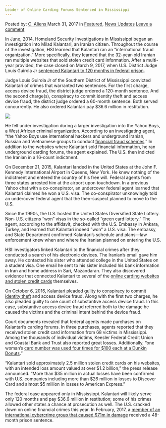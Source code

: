 ```yaml
---
Leader of Online Carding Forums Sentenced in Mississippi
---
```

<article class="post-listing post-18897 post type-post status-publish format-standard has-post-thumbnail hentry 
category-news-updates tag-carding tag-forums tag-leader tag-mississippi tag-online tag-sentenced">
<div class="post-inner">
<span>Posted by: <a href="https://www.deepdotweb.com/author/caliens/" title="">C. Aliens </a></span>
<span>March 31, 2017</span>
<span>in <a href="https://www.deepdotweb.com/category/deepdot-news/" rel="category tag">Featured</a>, <a href="https://www.deepdotweb.com/category/news-updates/" rel="category tag">News Updates</a></span>
<span><a href="https://www.deepdotweb.com/2017/03/31/leader-online-carding-forums-sentenced-mississippi/#respond">Leave a comment</a></span>


<p>In June, 2014, Homeland Security Investigations in Mississippi began an investigation into Milad Kalantari, an Iranian citizen. Throughout the course of the investigation, HSI learned that Kalantari ran an “international fraud organization.” More specifically, they learned that the 32-year-old Iranian ran multiple websites that sold stolen credit card information. After a multi-year provided, the case closed on March 9, 2017, when U.S. District Judge Louis Guirola Jr <a href="https://www.justice.gov/opa/pr/iranian-member-international-cybercrime-conspiracy-sentenced-10-years-prison-selling-stolen">sentenced Kalantari to 120 months in federal prison</a>.</p>
<p>Judge Louis Guirola Jr of the Southern District of Mississippi convicted Kalantari of crimes that warranted two sentences. For the first charge, access device fraud, the district judge ordered a 120-month sentence. And the second charge(s), conspiracy to commit identity theft and access device fraud, the district judge ordered a 60-month sentence. Both served concurrently. He also ordered Kalantari pay $36.6 million in restitution.</p>
<p><img class="wp-image-18906 aligncenter" src="https://www.deepdotweb.com/wp-content/uploads/2017/03/word-image-23.jpeg" srcset="https://www.deepdotweb.com/wp-content/uploads/2017/03/word-image-23.jpeg 640w, https://www.deepdotweb.com/wp-content/uploads/2017/03/word-image-23-275x300.jpeg 275w" sizes="(max-width: 640px) 100vw, 640px"/></p>
<p>He fell under investigation during a larger investigation into the Yahoo Boys, a West African criminal organization. According to an investigating agent, “the Yahoo Boys use international hackers and underground Iranian, Russian and Vietnamese groups to conduct <a href="https://www.deepdotweb.com/tag/fraud/">financial fraud schemes</a>.” In addition to the websites where Kalantari sold financial information, he ran underground carding forums, the agent explained. The U.S. then indicted the Iranian in a 16-count indictment.</p>
<p>On December 21, 2015, Kalantari landed in the United States at the John F. Kennedy International Airport in Queens, New York. He knew nothing of the indictment and entered the country of his free will. Federal agents from three states arrested him at the airport upon touchdown. In a previous Yahoo chat with a co-conspirator, an undercover federal agent learned that Kalantari claimed he won a U.S. visa. The co-conspirator unknowingly told an undercover federal agent that the then-suspect planned to move to the U.S.</p>
<p>Since the 1990s, the U.S. hosted the United States Diversified State Lottery. Non-U.S. citizens “won” visas in the so-called “green card lottery.” The agent, according to the affidavit, checked with the U.S. Embassy in Ankara, Turkey, and learned that Kalantari indeed ”won” a U.S. visa. The embassy, and State Department confirmed Kalantari’s schedule and plans—law enforcement knew when and where the Iranian planned on entering the U.S.</p>
<p>HSI investigators linked Kalantari to the financial crimes after they conducted a search of his electronic devices. The Iranian&#8217;s email gave him away. He contacted his sister who attended college in the United States on a student visa. One email he sent to his sister included his bank information in Iran and home address in Sari, Mazandaran. They also discovered evidence that connected Kalantari to several of the <a href="https://www.deepdotweb.com/tag/cyber/">online carding websites and stolen credit cards</a> themselves.</p>
<p>On October​ 6, 2016, <a href="https://www.justice.gov/usao-sdms/pr/iranian-citizen-pleads-guilty-conspiracy-commit-identity-theft-and-access-device-fraud">Kalantari pleaded guilty to conspiracy to commit identity theft</a> and access device fraud. Along with the first two charges, he also pleaded guilty to one count of substantive access device fraud. In this case, substantive access device fraud referred both to the damage he caused the victims and the criminal intent behind the device fraud.</p>
<p>Court documents revealed that federal agents made purchases on Kalantari’s carding forums. In three purchases, agents reported that they received stolen credit card information from 68 victims in Mississippi. Among the thousands of individual victims, Keesler Federal Credit Union and Coastal Bank and Trust also reported great losses. Additionally, “one woman&#8217;s <a href="http://www.sunherald.com/news/local/crime/article59836426.html">card number was used four times for $100 each at a Dunkin Donuts</a>.”</p>
<p>“Kalantari sold approximately 2.5 million stolen credit cards on his websites, with an intended loss amount valued at over $1.2 billion,” the press release announced. “More than $35 million in actual losses have been confirmed with U.S. companies including more than $26 million in losses to Discover Card and almost $5 million in losses to American Express.”</p>
<p>The federal case appeared only in Mississippi. Kalantari will likely serve only 120 months and pay $36.6 million in restitution; some of his crimes allowed other states a chance at prosecution as well. The U.S. cracked down on online financial crimes this year. In February, 2017, a <a href="https://www.deepdotweb.com/2017/02/11/member-71m-cybercrime-group-sentenced-wire-fraud/">member of an international cybercrime group that caused $71m in damage</a> received a 48-month prison sentence.</p>
</div>
<span style="display:none"><a href="https://www.deepdotweb.com/tag/carding/" rel="tag">carding</a> <a href="https://www.deepdotweb.com/tag/forums/" rel="tag">forums</a> <a href="https://www.deepdotweb.com/tag/leader/" rel="tag">leader</a> <a href="https://www.deepdotweb.com/tag/mississippi/" rel="tag">mississippi</a> <a href="https://www.deepdotweb.com/tag/online/" rel="tag">online</a> <a href="https://www.deepdotweb.com/tag/sentenced/" rel="tag">sentenced</a></span> <span style="display:none" class="updated">2017-03-31</span>
<div style="display:none" class="vcard author" itemprop="author" itemscope itemtype="http://schema.org/Person"><strong class="fn" itemprop="name"><a href="https://www.deepdotweb.com/author/caliens/" title="Posts by C. Aliens" rel="author">C. Aliens</a></strong></div>
</div>
</article>

